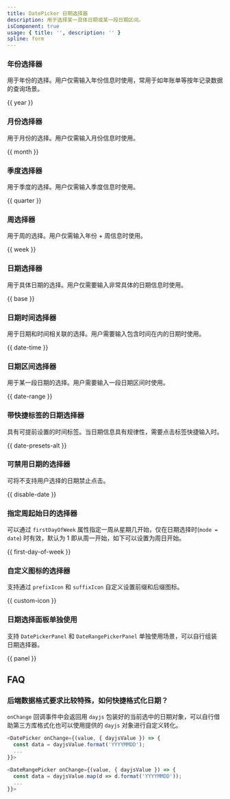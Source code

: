 ```yaml
---
title: DatePicker 日期选择器
description: 用于选择某一具体日期或某一段日期区间。
isComponent: true
usage: { title: '', description: '' }
spline: form
---
```


### 年份选择器

用于年份的选择。用户仅需输入年份信息时使用，常用于如年账单等按年记录数据的查询场景。

{{ year }}

### 月份选择器

用于月份的选择。用户仅需输入月份信息时使用。

{{ month }}

### 季度选择器

用于季度的选择。用户仅需输入季度信息时使用。

{{ quarter }}

### 周选择器

用于周的选择。用户仅需输入年份 + 周信息时使用。

{{ week }}

### 日期选择器

用于具体日期的选择。用户仅需要输入非常具体的日期信息时使用。

{{ base }}
### 日期时间选择器

用于日期和时间相关联的选择。用户需要输入包含时间在内的日期时使用。

{{ date-time }}

### 日期区间选择器

用于某一段日期的选择。用户需要输入一段日期区间时使用。

{{ date-range }}

### 带快捷标签的日期选择器

具有可提前设置的时间标签。当日期信息具有规律性，需要点击标签快捷输入时。

{{ date-presets-alt }}

### 可禁用日期的选择器

可将不支持用户选择的日期禁止点击。

{{ disable-date }}
### 指定周起始日的选择器

可以通过 `firstDayOfWeek` 属性指定一周从星期几开始，仅在日期选择时(`mode = date`) 时有效，默认为 1 即从周一开始，如下可以设置为周日开始。

{{ first-day-of-week }}

### 自定义图标的选择器

支持通过 `prefixIcon` 和 `suffixIcon` 自定义设置前缀和后缀图标。

{{ custom-icon }}

### 日期选择面板单独使用

支持 `DatePickerPanel` 和 `DateRangePickerPanel` 单独使用场景，可以自行组装日期选择器。

{{ panel }}

## FAQ

### 后端数据格式要求比较特殊，如何快捷格式化日期？

`onChange` 回调事件中会返回用 `dayjs` 包装好的当前选中的日期对象，可以自行借助第三方库格式化也可以使用提供的 `dayjs` 对象进行自定义转化。

```js
<DatePicker onChange={(value, { dayjsValue }) => {
  const data = dayjsValue.format('YYYYMMDD');
  ...
}}>

<DateRangePicker onChange={(value, { dayjsValue }) => {
  const data = dayjsValue.map(d => d.format('YYYYMMDD'));
  ...
}}>
```
